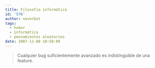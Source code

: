 ```yaml
---
title: Filosofía informática
id: '576'
author: neverbot
tags:
  - humor
  - informática
  - pensamientos aleatorios
date: 2007-11-08 10:58:09
---
```


> Cualquier bug suficientemente avanzado es indistinguible de una feature.